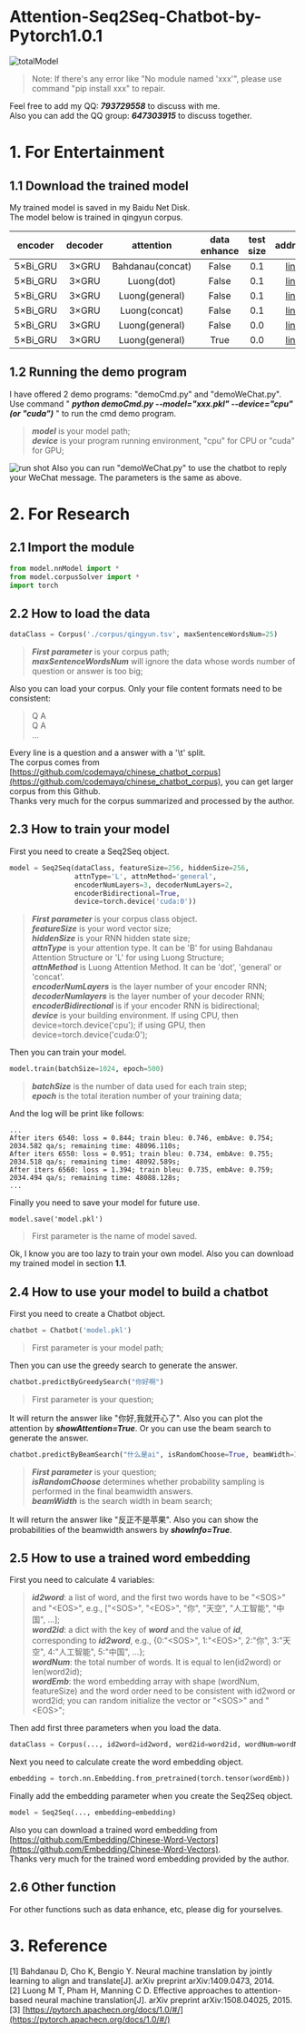 
Attention-Seq2Seq-Chatbot-by-Pytorch1.0.1
===
![totalModel](https://github.com/wudejian789/Attention-Seq2Seq-Chatbot-by-Pytorch1.0.1/blob/master/image/totalModel.png)
>Note: If there's any error like "No module named 'xxx'", please use command "pip install xxx" to repair.  

Feel free to add my QQ: ***793729558*** to discuss with me.  
Also you can add the QQ group: ***647303915*** to discuss together.

# 1. For Entertainment
## 1.1 Download the trained model
My trained model is saved in my Baidu Net Disk.  
The model below is trained in qingyun corpus.  

|encoder|decoder|attention|data enhance|test size|address|key|  
|:-:|:-:|:-:|:-:|:-:|:-:|:-:|  
|5×Bi_GRU|3×GRU|Bahdanau(concat)|False|0.1|[link](https://pan.baidu.com/s/1qel4uPNAdVF7Sjl-fzWAuQ)|s55l|  
|5×Bi_GRU|3×GRU|Luong(dot)|False|0.1|[link](https://pan.baidu.com/s/1ftVs682QzmFDqPRdSgN7Zg)|x76r|  
|5×Bi_GRU|3×GRU|Luong(general)|False|0.1|[link](https://pan.baidu.com/s/1uVg4IwnPzCx7H48wFmjWOA)|p3y0|  
|5×Bi_GRU|3×GRU|Luong(concat)|False|0.1|[link](https://pan.baidu.com/s/16SnTTx8CQBhnkEOe6Dj0QA)|xte1|  
|5×Bi_GRU|3×GRU|Luong(general)|False|0.0|[link](https://pan.baidu.com/s/1pn4_6JCco95g9JHxC0R9FQ)|pl5j|  
|5×Bi_GRU|3×GRU|Luong(general)|True|0.0|[link](https://pan.baidu.com/s/1_GHEDRzQyl-R5LIndgQurQ)|0sfe|  

## 1.2 Running the demo program
I have offered 2 demo programs: "demoCmd.py" and "demoWeChat.py".  
Use command " ***python demoCmd.py --model="xxx.pkl" --device="cpu"(or "cuda")*** " to run the cmd demo program.
>***model*** is your model path;  
>***device*** is your program running environment, "cpu" for CPU or "cuda" for GPU;  

![run shot](https://github.com/wudejian789/Attention-Seq2Seq-Chatbot-by-Pytorch1.0.1/blob/master/image/demoCmd.png)
Also you can run "demoWeChat.py" to use the chatbot to reply your WeChat message. The parameters is the same as above.  
# 2. For Research
## 2.1 Import the module
```python
from model.nnModel import *
from model.corpusSolver import *
import torch
```
## 2.2 How to load the data
```python
dataClass = Corpus('./corpus/qingyun.tsv', maxSentenceWordsNum=25)
```
>***First parameter*** is your corpus path;  
>***maxSentenceWordsNum*** will ignore the data whose words number of question or answer is too big;  

Also you can load your corpus. Only your file content formats need to be consistent:
>Q  A  
>Q  A  
>...

Every line is a question and a answer with a '\t' split.  
The corpus comes from [https://github.com/codemayq/chinese_chatbot_corpus](https://github.com/codemayq/chinese_chatbot_corpus), you can get larger corpus from this Github.  
Thanks very much for the corpus summarized and processed by the author.  
## 2.3 How to train your model
First you need to create a Seq2Seq object.
```python
model = Seq2Seq(dataClass, featureSize=256, hiddenSize=256, 
                attnType='L', attnMethod='general', 
                encoderNumLayers=3, decoderNumLayers=2, 
                encoderBidirectional=True, 
                device=torch.device('cuda:0'))
```
>***First parameter*** is your corpus class object.  
>***featureSize*** is your word vector size;  
>***hiddenSize*** is your RNN hidden state size;  
>***attnType*** is your attention type. It can be 'B' for using Bahdanau Attention Structure or 'L' for using Luong Structure;  
> ***attnMethod*** is Luong Attention Method. It can be 'dot', 'general' or 'concat'.  
>***encoderNumLayers*** is the layer number of your encoder RNN;  
>***decoderNumlayers*** is the layer number of your decoder RNN;  
>***encoderBidirectional*** is if your encoder RNN is bidirectional;  
>***device*** is your building environment. If using CPU, then device=torch.device('cpu'); if using GPU, then device=torch.device('cuda:0');  

Then you can train your model.
```python
model.train(batchSize=1024, epoch=500)
```
>***batchSize*** is the number of data used for each train step;  
>***epoch*** is the total iteration number of your training data;  

And the log will be print like follows:
```
...
After iters 6540: loss = 0.844; train bleu: 0.746, embAve: 0.754; 2034.582 qa/s; remaining time: 48096.110s;
After iters 6550: loss = 0.951; train bleu: 0.734, embAve: 0.755; 2034.518 qa/s; remaining time: 48092.589s;
After iters 6560: loss = 1.394; train bleu: 0.735, embAve: 0.759; 2034.494 qa/s; remaining time: 48088.128s;
...
```
Finally you need to save your model for future use.
```
model.save('model.pkl')
```
>First parameter is the name of model saved.  

Ok, I know you are too lazy to train your own model. Also you can download my trained model in section **1.1**.

## 2.4 How to use your model to build a chatbot
First you need to create a Chatbot object.
```python
chatbot = Chatbot('model.pkl')
```
>First parameter is your model path;  

Then you can use the greedy search to generate the answer.
```python
chatbot.predictByGreedySearch("你好啊")
```
>First parameter is your question;  

It will return the answer like "你好,我就开心了". Also you can plot the attention by ***showAttention=True***.
Or you can use the beam search to generate the answer.
```python
chatbot.predictByBeamSearch("什么是ai", isRandomChoose=True, beamWidth=10)
```
>***First parameter*** is your question;  
>***isRandomChoose*** determines whether probability sampling is performed in the final beamwidth answers.  
>***beamWidth*** is the search width in beam search;   

It will return the answer like "反正不是苹果". Also you can show the probabilities of the beamwidth answers by ***showInfo=True***.
## 2.5 How to use a trained word embedding
First you need to calculate 4 variables: 
>***id2word***: a list of word, and the first two words have to be "\<SOS\>" and "\<EOS\>", e.g., ["\<SOS\>", "\<EOS\>", "你", "天空", "人工智能", "中国", ...];  
>***word2id***: a dict with the key of ***word*** and the value of ***id***, corresponding to ***id2word***, e.g., {0:"\<SOS\>", 1:"\<EOS\>", 2:"你", 3:"天空", 4:"人工智能", 5:"中国", ...};  
>***wordNum***: the total number of words. It is equal to len(id2word) or len(word2id);  
>***wordEmb***: the word embedding array with shape (wordNum, featureSize) and the word order need to be consistent with id2word or word2id;  you can random initialize the vector or "\<SOS\>" and "\<EOS\>";  

Then add first three parameters when you load the data. 
```python
dataClass = Corpus(..., id2word=id2word, word2id=word2id, wordNum=wordNum)
```
Next you need to calculate create the word embedding object.
```python
embedding = torch.nn.Embedding.from_pretrained(torch.tensor(wordEmb))
```
Finally add the embedding parameter when you create the Seq2Seq object.
```python
model = Seq2Seq(..., embedding=embedding)
```
Also you can download a trained word embedding from [https://github.com/Embedding/Chinese-Word-Vectors](https://github.com/Embedding/Chinese-Word-Vectors).  
Thanks very much for the trained word embedding provided by the author.  
## 2.6 Other function
For other functions such as data enhance, etc, please dig for yourselves.
# 3. Reference
[1] Bahdanau D, Cho K, Bengio Y. Neural machine translation by jointly learning to align and translate[J]. arXiv preprint arXiv:1409.0473, 2014.  
[2] Luong M T, Pham H, Manning C D. Effective approaches to attention-based neural machine translation[J]. arXiv preprint arXiv:1508.04025, 2015.  
[3] [https://pytorch.apachecn.org/docs/1.0/#/](https://pytorch.apachecn.org/docs/1.0/#/)  

